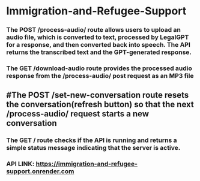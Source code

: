 # Immigration-and-Refugee-Support

### The POST /process-audio/ route allows users to upload an audio file, which is converted to text, processed by LegalGPT for a response, and then converted back into speech. The API returns the transcribed text and the GPT-generated response.

### The GET /download-audio route provides the processed audio response from the /process-audio/ post request as an MP3 file 

## #The POST /set-new-conversation route resets the conversation(refresh button) so that the next /process-audio/ request starts a new conversation 

### The GET / route checks if the API is running and returns a simple status message indicating that the server is active.

### API LINK: https://immigration-and-refugee-support.onrender.com